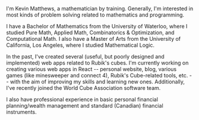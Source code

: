 I'm Kevin Matthews, a mathematician by training. Generally, I'm interested in most kinds of problem solving related to mathematics and programming.

I have a Bachelor of Mathematics from the University of Waterloo, where I studied Pure Math, Applied Math, Combinatorics & Optimization, and Computational Math.
I also have a Master of Arts from the University of California, Los Angeles, where I studied Mathematical Logic.

In the past, I've created several (useful, but poorly designed and implemented) web apps related to Rubik's cubes.
I'm currently working on creating various web apps in React -- personal website, blog, various games (like minesweeper and connect 4), Rubik's Cube-related tools, etc. -- with the aim of improving my skills and learning new ones.
Additionally, I've recently joined the World Cube Association software team.

I also have professional experience in basic personal financial planning/wealth management and standard (Canadian) financial instruments.
